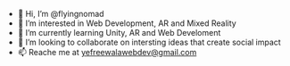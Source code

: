 - 👋 Hi, I’m @flyingnomad
- 👀 I’m interested in Web Development, AR and Mixed Reality
- 🌱 I’m currently learning Unity, AR and Web Develoment 
- 💞️ I’m looking to collaborate on intersting ideas that create social impact
- 📫 Reache me at yefreewalawebdev@gmail.com

<!---
flyingnomad/flyingnomad is a ✨ special ✨ repository because its `README.md` (this file) appears on your GitHub profile.
You can click the Preview link to take a look at your changes.
--->
